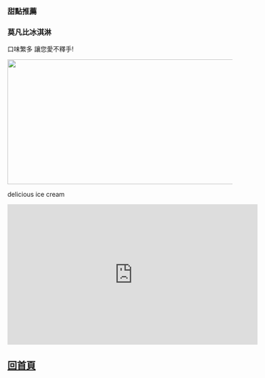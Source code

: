 <html>
<h3>甜點推薦</h3>
 
 <!--aa-->
 <!--ii-->
<h3>莫凡比冰淇淋</h3>  
<p>口味繁多  讓您愛不釋手!</p>
<img id="comp-ja6kq5fb1imgimage" style="width: 560px; height: 280px;" src="https://cdn2.ettoday.net/images/3406/d3406781.jpg" tilte="了解更多..." width="500" >



<p>delicious ice cream</p>
<iframe width="560" height="315" src="https://www.youtube.com/embed/UTCIla-84hA" frameborder="0" allow="accelerometer; autoplay; encrypted-media; gyroscope; picture-in-picture" allowfullscreen></iframe>


<h2><a href="https://gary7lu.github.io/Food/">回首頁</a></h2>


